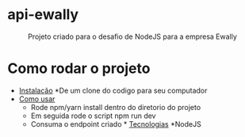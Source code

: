 # api-ewally
<p align="center">Projeto criado para o desafio de NodeJS para a empresa Ewally</p>



# Como rodar o projeto
<!--ts-->
   * [Instalação](#instalacao)
    *De um clone do codigo para seu computador
   * [Como usar](#como-usar)
      * Rode npm/yarn install dentro do diretorio do projeto
      * Em seguida rode o script npm run dev
      * Consuma o endpoint criado
    * [Tecnologias](#tecnologias)
     *NodeJS
<!--te-->